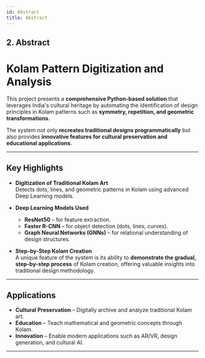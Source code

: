 ```yaml
---
id: Abstract
title: Abstract
---
```


## 2. Abstract

# Kolam Pattern Digitization and Analysis

This project presents a **comprehensive Python-based solution** that leverages India's cultural heritage by automating the identification of design principles in Kolam patterns such as **symmetry, repetition, and geometric transformations**.  

The system not only **recreates traditional designs programmatically** but also provides **innovative features for cultural preservation and educational applications**.

---

## Key Highlights

- **Digitization of Traditional Kolam Art**  
  Detects dots, lines, and geometric patterns in Kolam using advanced Deep Learning models.  

- **Deep Learning Models Used**  
  - **ResNet50** – for feature extraction.  
  - **Faster R-CNN** – for object detection (dots, lines, curves).  
  - **Graph Neural Networks (GNNs)** – for relational understanding of design structures.  

- **Step-by-Step Kolam Creation**  
  A unique feature of the system is its ability to **demonstrate the gradual, step-by-step process** of Kolam creation, offering valuable insights into traditional design methodology.  

---

## Applications

- **Cultural Preservation** – Digitally archive and analyze traditional Kolam art.  
- **Education** – Teach mathematical and geometric concepts through Kolam.  
- **Innovation** – Enable modern applications such as AR/VR, design generation, and cultural AI.  

---
